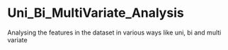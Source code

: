 # Uni_Bi_MultiVariate_Analysis

Analysing the features in the dataset in various ways like uni, bi and multi variate
